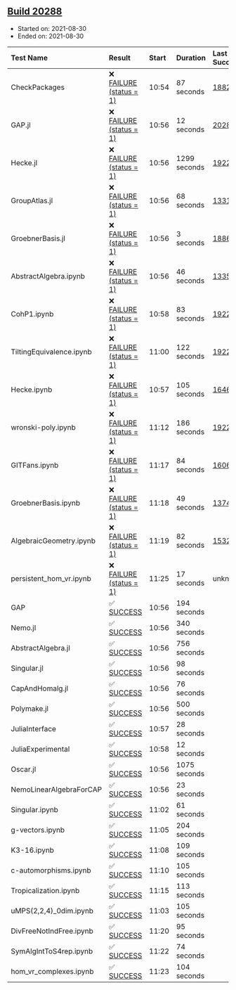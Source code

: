 ## [Build 20288](https://oscarci.mathematik.uni-kl.de/job/oscar/20288/)

* Started on: 2021-08-30
* Ended on: 2021-08-30

| Test Name    | Result | Start | Duration | Last Success | First Failure |
|:-------------|:-------|:------|:---------|:-------------|:--------------|
| CheckPackages | ❌ [FAILURE (status = 1)](https://oscarci.mathematik.uni-kl.de/job/oscar/20288/artifact/logs/build-20288/CheckPackages.log) | 10:54 | 87 seconds | [18822](https://oscarci.mathematik.uni-kl.de/job/oscar/18822/) | [18823](https://oscarci.mathematik.uni-kl.de/job/oscar/18823/) |
| GAP.jl | ❌ [FAILURE (status = 1)](https://oscarci.mathematik.uni-kl.de/job/oscar/20288/artifact/logs/build-20288/GAP.jl.log) | 10:56 | 12 seconds | [20287](https://oscarci.mathematik.uni-kl.de/job/oscar/20287/) | [20288](https://oscarci.mathematik.uni-kl.de/job/oscar/20288/) |
| Hecke.jl | ❌ [FAILURE (status = 1)](https://oscarci.mathematik.uni-kl.de/job/oscar/20288/artifact/logs/build-20288/Hecke.jl.log) | 10:56 | 1299 seconds | [19222](https://oscarci.mathematik.uni-kl.de/job/oscar/19222/) | [20152](https://oscarci.mathematik.uni-kl.de/job/oscar/20152/) |
| GroupAtlas.jl | ❌ [FAILURE (status = 1)](https://oscarci.mathematik.uni-kl.de/job/oscar/20288/artifact/logs/build-20288/GroupAtlas.jl.log) | 10:56 | 68 seconds | [13311](https://oscarci.mathematik.uni-kl.de/job/oscar/13311/) | [13312](https://oscarci.mathematik.uni-kl.de/job/oscar/13312/) |
| GroebnerBasis.jl | ❌ [FAILURE (status = 1)](https://oscarci.mathematik.uni-kl.de/job/oscar/20288/artifact/logs/build-20288/GroebnerBasis.jl.log) | 10:56 | 3 seconds | [18864](https://oscarci.mathematik.uni-kl.de/job/oscar/18864/) | [18865](https://oscarci.mathematik.uni-kl.de/job/oscar/18865/) |
| AbstractAlgebra.ipynb | ❌ [FAILURE (status = 1)](https://oscarci.mathematik.uni-kl.de/job/oscar/20288/artifact/logs/build-20288/AbstractAlgebra.ipynb.log) | 10:56 | 46 seconds | [13355](https://oscarci.mathematik.uni-kl.de/job/oscar/13355/) | [13356](https://oscarci.mathematik.uni-kl.de/job/oscar/13356/) |
| CohP1.ipynb | ❌ [FAILURE (status = 1)](https://oscarci.mathematik.uni-kl.de/job/oscar/20288/artifact/logs/build-20288/CohP1.ipynb.log) | 10:58 | 83 seconds | [19222](https://oscarci.mathematik.uni-kl.de/job/oscar/19222/) | [20152](https://oscarci.mathematik.uni-kl.de/job/oscar/20152/) |
| TiltingEquivalence.ipynb | ❌ [FAILURE (status = 1)](https://oscarci.mathematik.uni-kl.de/job/oscar/20288/artifact/logs/build-20288/TiltingEquivalence.ipynb.log) | 11:00 | 122 seconds | [19222](https://oscarci.mathematik.uni-kl.de/job/oscar/19222/) | [20152](https://oscarci.mathematik.uni-kl.de/job/oscar/20152/) |
| Hecke.ipynb | ❌ [FAILURE (status = 1)](https://oscarci.mathematik.uni-kl.de/job/oscar/20288/artifact/logs/build-20288/Hecke.ipynb.log) | 10:57 | 105 seconds | [16463](https://oscarci.mathematik.uni-kl.de/job/oscar/16463/) | [16464](https://oscarci.mathematik.uni-kl.de/job/oscar/16464/) |
| wronski-poly.ipynb | ❌ [FAILURE (status = 1)](https://oscarci.mathematik.uni-kl.de/job/oscar/20288/artifact/logs/build-20288/wronski-poly.ipynb.log) | 11:12 | 186 seconds | [19222](https://oscarci.mathematik.uni-kl.de/job/oscar/19222/) | [20152](https://oscarci.mathematik.uni-kl.de/job/oscar/20152/) |
| GITFans.ipynb | ❌ [FAILURE (status = 1)](https://oscarci.mathematik.uni-kl.de/job/oscar/20288/artifact/logs/build-20288/GITFans.ipynb.log) | 11:17 | 84 seconds | [16068](https://oscarci.mathematik.uni-kl.de/job/oscar/16068/) | [16069](https://oscarci.mathematik.uni-kl.de/job/oscar/16069/) |
| GroebnerBasis.ipynb | ❌ [FAILURE (status = 1)](https://oscarci.mathematik.uni-kl.de/job/oscar/20288/artifact/logs/build-20288/GroebnerBasis.ipynb.log) | 11:18 | 49 seconds | [13748](https://oscarci.mathematik.uni-kl.de/job/oscar/13748/) | [13749](https://oscarci.mathematik.uni-kl.de/job/oscar/13749/) |
| AlgebraicGeometry.ipynb | ❌ [FAILURE (status = 1)](https://oscarci.mathematik.uni-kl.de/job/oscar/20288/artifact/logs/build-20288/AlgebraicGeometry.ipynb.log) | 11:19 | 82 seconds | [15322](https://oscarci.mathematik.uni-kl.de/job/oscar/15322/) | [15323](https://oscarci.mathematik.uni-kl.de/job/oscar/15323/) |
| persistent_hom_vr.ipynb | ❌ [FAILURE (status = 1)](https://oscarci.mathematik.uni-kl.de/job/oscar/20288/artifact/logs/build-20288/persistent_hom_vr.ipynb.log) | 11:25 | 17 seconds | unknown | unknown |
| GAP | ✅ [SUCCESS](https://oscarci.mathematik.uni-kl.de/job/oscar/20288/artifact/logs/build-20288/GAP.log) | 10:56 | 194 seconds |  |  |
| Nemo.jl | ✅ [SUCCESS](https://oscarci.mathematik.uni-kl.de/job/oscar/20288/artifact/logs/build-20288/Nemo.jl.log) | 10:56 | 340 seconds |  |  |
| AbstractAlgebra.jl | ✅ [SUCCESS](https://oscarci.mathematik.uni-kl.de/job/oscar/20288/artifact/logs/build-20288/AbstractAlgebra.jl.log) | 10:56 | 756 seconds |  |  |
| Singular.jl | ✅ [SUCCESS](https://oscarci.mathematik.uni-kl.de/job/oscar/20288/artifact/logs/build-20288/Singular.jl.log) | 10:56 | 98 seconds |  |  |
| CapAndHomalg.jl | ✅ [SUCCESS](https://oscarci.mathematik.uni-kl.de/job/oscar/20288/artifact/logs/build-20288/CapAndHomalg.jl.log) | 10:56 | 76 seconds |  |  |
| Polymake.jl | ✅ [SUCCESS](https://oscarci.mathematik.uni-kl.de/job/oscar/20288/artifact/logs/build-20288/Polymake.jl.log) | 10:56 | 500 seconds |  |  |
| JuliaInterface | ✅ [SUCCESS](https://oscarci.mathematik.uni-kl.de/job/oscar/20288/artifact/logs/build-20288/JuliaInterface.log) | 10:57 | 28 seconds |  |  |
| JuliaExperimental | ✅ [SUCCESS](https://oscarci.mathematik.uni-kl.de/job/oscar/20288/artifact/logs/build-20288/JuliaExperimental.log) | 10:58 | 12 seconds |  |  |
| Oscar.jl | ✅ [SUCCESS](https://oscarci.mathematik.uni-kl.de/job/oscar/20288/artifact/logs/build-20288/Oscar.jl.log) | 10:56 | 1075 seconds |  |  |
| NemoLinearAlgebraForCAP | ✅ [SUCCESS](https://oscarci.mathematik.uni-kl.de/job/oscar/20288/artifact/logs/build-20288/NemoLinearAlgebraForCAP.log) | 10:56 | 23 seconds |  |  |
| Singular.ipynb | ✅ [SUCCESS](https://oscarci.mathematik.uni-kl.de/job/oscar/20288/artifact/logs/build-20288/Singular.ipynb.log) | 11:02 | 61 seconds |  |  |
| g-vectors.ipynb | ✅ [SUCCESS](https://oscarci.mathematik.uni-kl.de/job/oscar/20288/artifact/logs/build-20288/g-vectors.ipynb.log) | 11:05 | 204 seconds |  |  |
| K3-16.ipynb | ✅ [SUCCESS](https://oscarci.mathematik.uni-kl.de/job/oscar/20288/artifact/logs/build-20288/K3-16.ipynb.log) | 11:08 | 109 seconds |  |  |
| c-automorphisms.ipynb | ✅ [SUCCESS](https://oscarci.mathematik.uni-kl.de/job/oscar/20288/artifact/logs/build-20288/c-automorphisms.ipynb.log) | 11:10 | 105 seconds |  |  |
| Tropicalization.ipynb | ✅ [SUCCESS](https://oscarci.mathematik.uni-kl.de/job/oscar/20288/artifact/logs/build-20288/Tropicalization.ipynb.log) | 11:15 | 113 seconds |  |  |
| uMPS(2,2,4)_0dim.ipynb | ✅ [SUCCESS](https://oscarci.mathematik.uni-kl.de/job/oscar/20288/artifact/logs/build-20288/uMPS-2-2-4-_0dim.ipynb.log) | 11:03 | 105 seconds |  |  |
| DivFreeNotIndFree.ipynb | ✅ [SUCCESS](https://oscarci.mathematik.uni-kl.de/job/oscar/20288/artifact/logs/build-20288/DivFreeNotIndFree.ipynb.log) | 11:20 | 95 seconds |  |  |
| SymAlgIntToS4rep.ipynb | ✅ [SUCCESS](https://oscarci.mathematik.uni-kl.de/job/oscar/20288/artifact/logs/build-20288/SymAlgIntToS4rep.ipynb.log) | 11:22 | 74 seconds |  |  |
| hom_vr_complexes.ipynb | ✅ [SUCCESS](https://oscarci.mathematik.uni-kl.de/job/oscar/20288/artifact/logs/build-20288/hom_vr_complexes.ipynb.log) | 11:23 | 104 seconds |  |  |
